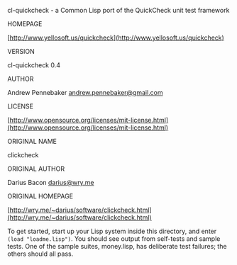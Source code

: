 cl-quickcheck - a Common Lisp port of the QuickCheck unit test framework

HOMEPAGE

[http://www.yellosoft.us/quickcheck](http://www.yellosoft.us/quickcheck)

VERSION

cl-quickcheck 0.4

AUTHOR

Andrew Pennebaker <andrew.pennebaker@gmail.com>

LICENSE

[http://www.opensource.org/licenses/mit-license.html](http://www.opensource.org/licenses/mit-license.html)

ORIGINAL NAME

clickcheck

ORIGINAL AUTHOR

Darius Bacon <darius@wry.me>

ORIGINAL HOMEPAGE

[http://wry.me/~darius/software/clickcheck.html](http://wry.me/~darius/software/clickcheck.html)

To get started, start up your Lisp system inside this directory, and
enter `(load "loadme.lisp")`.  You should see output from self-tests and
sample tests.  One of the sample suites, money.lisp, has deliberate
test failures; the others should all pass.